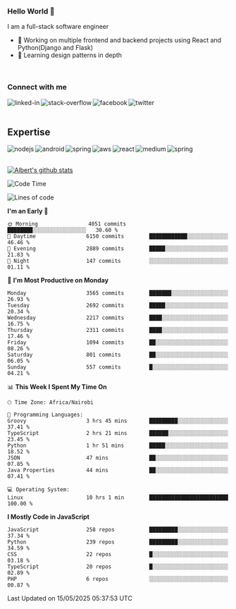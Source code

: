 

### Hello World 👋
I am a full-stack software engineer
- 🔭 Working on multiple frontend and backend projects using React and Python(Django and Flask)
- 🌱 Learning design patterns in depth

<br>

### Connect with me

[<img align="left" alt="linked-in" src="https://img.shields.io/badge/linkedin-%230077B5.svg?&style=for-the-badge&logo=linkedin&logoColor=white" />](https://www.linkedin.com/in/albert-byrone/)

<!-- [<img align="left" alt="medium" src="https://img.shields.io/badge/medium-%2312100E.svg?&style=for-the-badge&logo=medium&logoColor=white" />](https://56faisal.medium.com/) -->

[<img align="left" alt="stack-overflow" src="https://img.shields.io/badge/stack%20overflow-FE7A16?logo=stack-overflow&logoColor=white&style=for-the-badge" />](https://stackoverflow.com/users/11916317/albert-byrone)

[<img align="left" alt="facebook" src="https://img.shields.io/badge/facebook-%231877F2.svg?&style=for-the-badge&logo=facebook&logoColor=white" />](https://web.facebook.com/albert.byrone.1/)

[<img align="left" alt="twitter" src="https://img.shields.io/badge/twitter-%231DA1F2.svg?&style=for-the-badge&logo=twitter&logoColor=white" />](https://twitter.com/byrone_albert)

<br>

<br>

## Expertise
<img align="left" alt="nodejs" src="https://img.shields.io/badge/python%20-%2343853D.svg?&style=for-the-badge&logo=node.js&logoColor=white" />
<img align="left" alt="android" src="https://img.shields.io/badge/Flask-3DDC84?logo=android&logoColor=white&style=for-the-badge" />
<img align="left" alt="spring" src="https://img.shields.io/badge/drf%20-%236DB33F.svg?&style=for-the-badge&logo=spring&logoColor=white" />
<img align="left" alt="aws" src="https://img.shields.io/badge/django%20AWS-%23232F3E?logo=amazon-aws&logoColor=white&style=for-the-badge" />
<img align="left" alt="react" src="https://img.shields.io/badge/react%20-%2320232a.svg?&style=for-the-badge&logo=react&logoColor=%2361DAFB" />
<img align="left" alt="medium" src="https://img.shields.io/badge/Angular-%23316192.svg?&style=for-the-badge&logo=postgresql&logoColor=white" />
<img align="left" alt="spring" src="https://img.shields.io/badge/Javascript%20-%236DB33F.svg?&style=for-the-badge&logo=spring&logoColor=white" />
<br>
<br>


[![Albert's github stats](https://github-readme-stats.vercel.app/api?username=Albert-Byrone&count_private=true&show_icons=true&theme=radical&hide_rank=false)](https://github.com/anuraghazra/github-readme-stats)

<!-- [![Top Langs](https://github-readme-stats.vercel.app/api/top-langs/?username=Albert-Byrone&layout=compact)](https://github.com/anuraghazra/github-readme-stats) -->

<!--
**Albert-Byrone/Albert-Byrone** is a ✨ _special_ ✨ repository because its `README.md` (this file) appears on your GitHub profile.

Here are some ideas to get you started:

- 🔭 I’m currently working on ...
- 🌱 I’m currently learning ...
- 👯 I’m looking to collaborate on ...
- 🤔 I’m looking for help with ...
- 💬 Ask me about ...
- 📫 How to reach me: ...
- 😄 Pronouns: ...
- ⚡ Fun fact: ...
-->


<!--START_SECTION:waka-->
![Code Time](http://img.shields.io/badge/Code%20Time-1%2C852%20hrs%2026%20mins-blue)

![Lines of code](https://img.shields.io/badge/From%20Hello%20World%20I%27ve%20Written-84.0%20million%20lines%20of%20code-blue)

**I'm an Early 🐤** 

```text
🌞 Morning                4051 commits        ████████░░░░░░░░░░░░░░░░░   30.60 % 
🌆 Daytime                6150 commits        ████████████░░░░░░░░░░░░░   46.46 % 
🌃 Evening                2889 commits        █████░░░░░░░░░░░░░░░░░░░░   21.83 % 
🌙 Night                  147 commits         ░░░░░░░░░░░░░░░░░░░░░░░░░   01.11 % 
```
📅 **I'm Most Productive on Monday** 

```text
Monday                   3565 commits        ███████░░░░░░░░░░░░░░░░░░   26.93 % 
Tuesday                  2692 commits        █████░░░░░░░░░░░░░░░░░░░░   20.34 % 
Wednesday                2217 commits        ████░░░░░░░░░░░░░░░░░░░░░   16.75 % 
Thursday                 2311 commits        ████░░░░░░░░░░░░░░░░░░░░░   17.46 % 
Friday                   1094 commits        ██░░░░░░░░░░░░░░░░░░░░░░░   08.26 % 
Saturday                 801 commits         ██░░░░░░░░░░░░░░░░░░░░░░░   06.05 % 
Sunday                   557 commits         █░░░░░░░░░░░░░░░░░░░░░░░░   04.21 % 
```


📊 **This Week I Spent My Time On** 

```text
🕑︎ Time Zone: Africa/Nairobi

💬 Programming Languages: 
Groovy                   3 hrs 45 mins       █████████░░░░░░░░░░░░░░░░   37.41 % 
TypeScript               2 hrs 21 mins       ██████░░░░░░░░░░░░░░░░░░░   23.45 % 
Python                   1 hr 51 mins        █████░░░░░░░░░░░░░░░░░░░░   18.52 % 
JSON                     47 mins             ██░░░░░░░░░░░░░░░░░░░░░░░   07.85 % 
Java Properties          44 mins             ██░░░░░░░░░░░░░░░░░░░░░░░   07.41 % 

💻 Operating System: 
Linux                    10 hrs 1 min        █████████████████████████   100.00 % 
```

**I Mostly Code in JavaScript** 

```text
JavaScript               258 repos           █████████░░░░░░░░░░░░░░░░   37.34 % 
Python                   239 repos           █████████░░░░░░░░░░░░░░░░   34.59 % 
CSS                      22 repos            █░░░░░░░░░░░░░░░░░░░░░░░░   03.18 % 
TypeScript               20 repos            █░░░░░░░░░░░░░░░░░░░░░░░░   02.89 % 
PHP                      6 repos             ░░░░░░░░░░░░░░░░░░░░░░░░░   00.87 % 
```




 Last Updated on 15/05/2025 05:37:53 UTC
<!--END_SECTION:waka-->
